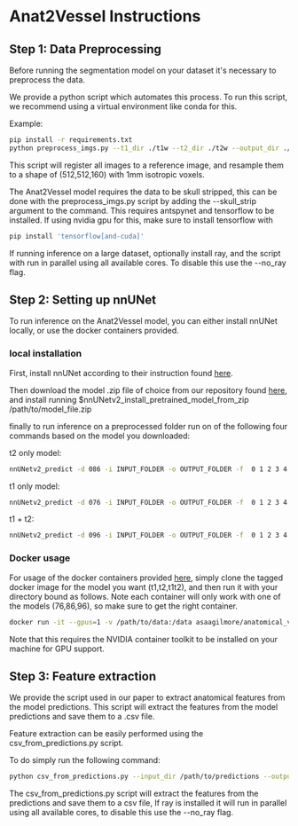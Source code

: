 # Anat2Vessel Instructions



## Step 1: Data Preprocessing

Before running the segmentation model on your dataset it's necessary to preprocess
the data.

We provide a python script which automates this process. To run this script,
we recommend using a virtual environment like conda for this.

Example:

```bash
pip install -r requirements.txt
python preprocess_imgs.py --t1_dir ./t1w --t2_dir ./t2w --output_dir ./preprocessed --id_delim "_"
```

This script will register all images to a reference image, and resample them to a shape of (512,512,160) with 1mm isotropic voxels.

The Anat2Vessel model requires the data to be skull stripped,
this can be done with the preprocess_imgs.py script by adding the --skull_strip
argument to the command. This requires antspynet and tensorflow to be installed.
If using nvidia gpu for this, make sure to install tensorflow with
```bash
pip install 'tensorflow[and-cuda]'
```

If running inference on a large dataset, optionally install ray,
and the script with run in parallel using all available cores.
To disable this use the --no_ray flag.
## Step 2: Setting up nnUNet

To run inference on the Anat2Vessel model, you can either install
nnUNet locally, or use the docker containers provided.

### local installation
First, install nnUNet according to their instruction found [here](https://github.com/MIC-DKFZ/nnUNet/blob/master/documentation/installation_instructions.md).

Then download the model .zip file of choice from our repository found [here](https://huggingface.co/huggingbrain/AnatomicalVesselSeg), and install running $nnUNetv2_install_pretrained_model_from_zip /path/to/model_file.zip

finally to run inference on a preprocessed folder run on of the following four commands based on the model you downloaded:

t2 only model:
```bash
nnUNetv2_predict -d 086 -i INPUT_FOLDER -o OUTPUT_FOLDER -f  0 1 2 3 4 -tr nnUNetTrainer -c 3d_fullres -p nnUNetResEncUNetLPlans
```
t1 only model:
```bash
nnUNetv2_predict -d 076 -i INPUT_FOLDER -o OUTPUT_FOLDER -f  0 1 2 3 4 -tr nnUNetTrainer -c 3d_fullres -p nnUNetResEncUNetLPlans
```
t1 + t2:
```bash
nnUNetv2_predict -d 096 -i INPUT_FOLDER -o OUTPUT_FOLDER -f  0 1 2 3 4 -tr nnUNetTrainerCLDLoss -c 3d_fullres -p nnUNetResEncUNetMPlans
```

### Docker usage

For usage of the docker containers provided [here](https://hub.docker.com/repository/docker/asaagilmore/anatomical_vessel_seg/tags),
simply clone the tagged docker image for the model you want (t1,t2,t1t2), and then
run it with your directory bound as follows. Note each container will only work with
one of the models (76,86,96), so make sure to get the right container.

```bash
docker run -it --gpus=1 -v /path/to/data:/data asaagilmore/anatomical_vessel_seg:t1t2 ...INFERENCE_COMMAND_FROM_ABOVE
```
Note that this requires the NVIDIA container toolkit to be installed on your machine
for GPU support.

## Step 3: Feature extraction

We provide the script used in our paper to extract anatomical features from the model predictions.
This script will extract the features from the model predictions and save them to a .csv file.

Feature extraction can be easily performed using the csv_from_predictions.py script.

To do simply run the following command:
```bash
python csv_from_predictions.py --input_dir /path/to/predictions --output_path path/to/save/features.csv
```

The csv_from_predictions.py script will extract the features from the predictions and save them to a csv file,
If ray is installed it will run in parallel using all available cores,
to disable this use the --no_ray flag.
